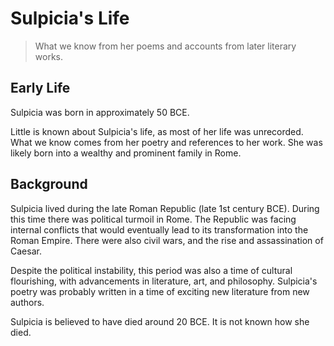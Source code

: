 # Sulpicia's Life

> What we know from her poems and accounts from later literary works.

## Early Life
Sulpicia was born in approximately 50 BCE.

Little is known about Sulpicia's life, as most of her life was unrecorded. What we know comes from her poetry and references to her work. She was likely born into a wealthy and prominent family in Rome.

## Background
Sulpicia lived during the late Roman Republic (late 1st century BCE). During this time there was political turmoil in Rome. The Republic was facing internal conflicts that would eventually lead to its transformation into the Roman Empire. There were also civil wars, and the rise and assassination of Caesar.

Despite the political instability, this period was also a time of cultural flourishing, with advancements in literature, art, and philosophy. Sulpicia's poetry was probably written in a time of exciting new literature from new authors.

Sulpicia is believed to have died around 20 BCE. It is not known how she died.